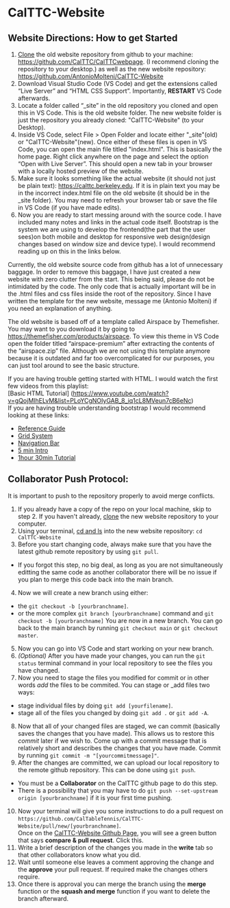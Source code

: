# CalTTC-Website

## Website Directions: How to get Started

1. [Clone](https://docs.github.com/en/repositories/creating-and-managing-repositories/cloning-a-repository) the old website repository from github to your machine: https://github.com/CalTTC/CalTTCwebpage. (I recommend cloning the repository to your desktop.)
as well as the new website repository: https://github.com/AntonioMolteni/CalTTC-Website
2. Download Visual Studio Code (VS Code) and get the extensions called “Live Server” and “HTML CSS Support”. Importantly, __RESTART__ VS Code afterwards.
3. Locate a folder called “_site” in the old repository you cloned and open this in VS Code. This is the old website folder.  The new website folder is just the repository you already cloned: "CalTTC-Website" (to your Desktop).
4. Inside VS Code, select File > Open Folder and locate either "_site"(old) or "CalTTC-Website"(new). Once either of these files is open in VS Code, you can open the main file titled "index.html".  This is basically the home page. Right click anywhere on the page and select the option “Open with Live Server”.  This should open a new tab in your browser with a locally hosted preview of the website. 
5. Make sure it looks something like the actual website (it should not just be plain text): https://calttc.berkeley.edu.  If it is in plain text you may be in the incorrect index.html file on the old website (it should be in the _site folder). You may need to refresh your browser tab or save the file in VS Code (if you have made edits).
6. Now you are ready to start messing around with the source code. I have included many notes and links in the actual code itself.  Bootstrap is the system we are using to develop the frontend(the part that the user sees)on both mobile and desktop for responsive web design(design changes based on window size and device type).  I would recommend reading up on this in the links below.

Currently, the old website source code from github has a lot of unnecessary baggage.  In order to remove this baggage, I have just created a new website with zero clutter from the start.  This being said, please do not be intimidated by the code.  The only code that is actually important will be in the .html files and css files inside the root of the repository.  Since I have written the template for the new website, message me (Antonio Molteni) if you need an explanation of anything.

The old website is based off of a template called Airspace by Themefisher.  You may want to you download it by going to https://themefisher.com/products/airspace.  To view this theme in VS Code open the folder titled “airspace-premium” after extracting the contents of the “airspace.zip” file.  Although we are not using this template anymore because it is outdated and far too overcomplicated for our purposes, you can just tool around to see the basic structure. 

If you are having trouble getting started with HTML.  I would watch the first few videos from this playlist:    
[Basic HTML Tutorial] (https://www.youtube.com/watch?v=gQojMIhELvM&list=PLoYCgNOIyGAB_8_iq1cL8MVeun7cB6eNc)    
If you are having trouble understanding bootstrap I would recommend looking at these links:  
* [Reference Guide](https://www.w3schools.com/bootstrap4/bootstrap_ref_all_classes.asp)      
* [Grid System](https://www.w3schools.com/bootstrap4/bootstrap_grid_system.asp)    
* [Navigation Bar](https://www.w3schools.com/bootstrap4/bootstrap_navbar.asp)    
* [5 min Intro](https://www.youtube.com/watch?v=yalxT0PEx8c)    
* [1hour 30min Tutorial](https://www.youtube.com/watch?v=9cKsq14Kfsw)  


## Collaborator Push Protocol:

It is important to push to the repository properly to avoid merge conflicts.

1. If you already have a copy of the repo on your local machine, skip to step 2. If you haven't already, [clone](https://docs.github.com/en/repositories/creating-and-managing-repositories/cloning-a-repository) the new website repository to your computer.
2. Using your terminal, [cd and ls](https://tutorials.codebar.io/command-line/introduction/tutorial.html) into the new website repository: `cd CalTTC-Website`
3. Before you start changing code, always make sure that you have the latest github remote repository by using `git pull`.
* If you forgot this step, no big deal, as long as you are not simultaneously editting the same code as another collaborator there will be no issue if you plan to merge this code back into the main branch.
4. Now we will create a new branch using either:
* the `git checkout -b [yourbranchname]`.
* or the more complex `git branch [yourbranchname]` command and `git checkout -b [yourbranchname]`
You are now in a new branch.  You can go back to the main branch by running `git checkout main` or `git checkout master`.
5. Now you can go into VS Code and start working on your new branch. 
6. _(Optional)_ After you have made your changes, you can run the `git status` terminal command in your local repository to see the files you have changed.
7. Now you need to stage the files you modified for commit or in other words _add_ the files to be commited. You can stage or _add files two ways:
* stage individual files by doing `git add [yourfilename]`.    
* stage all of the files you changed by doing `git add .` or `git add -A`.    
8. Now that all of your changed files are staged, we can commit (basically saves the changes that you have made).  This allows us to restore this _commit_ later if we wish to.  Come up with a commit message that is relatively short and describes the changes that you have made.  Commit by running `git commit -m "[yourcommitmessage]"`. 
9. After the changes are committed, we can upload our local repository to the remote github repository.  This can be done using `git push`.
* You must be a __Collaborator__ on the CalTTC github page to do this step.  
* There is a possibility that you may have to do `git push --set-upstream origin [yourbranchname]` if it is your first time pushing.
10. Now your terminal will give you some instructions to do a pull request on `https://github.com/CalTableTennis/CalTTC-Website/pull/new/[yourbranchname]`.    
Once on the [CalTTC-Website Github Page](https://github.com/CalTableTennis/CalTTC-Website), you will see a green button that says __compare & pull request__.  Click this.
11. Write a brief description of the changes you made in the __write__ tab so that other collaborators know what you did.
12. Wait until someone else leaves a comment approving the change and the __approve__ your pull request.  If required make the changes others require. 
13. Once there is approval you can merge the branch using the __merge__ function or the __squash and merge__ function if you want to delete the branch afterward. 